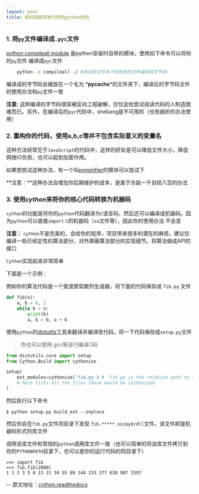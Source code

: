 ```yaml
---
layout: post
title: 如何加密并发行你的python代码
---
```


### 1. 将`py`文件编译成`.pyc`文件

[python compileall module](https://docs.python.org/3/library/compileall.html) 是python安装时自带的模块，使用如下命令可以将你的`py`文件
编译成`pyc`文件

```bash
    python -m compileall ./ #将当前文件夹下的所有的文件编译成字节码
```

编译成的字节码会被放在一个名为 *__pycache__*的文件夹下，编译后的字节码文件的使用办法和`py`文件一致

**注意:** 这样编译的字节码很容被反向工程破解，仅仅会给尝试阅读代码的人制造困难而已。另外，在编译后的`pyc`代码中，shebang是不可用的（也有曲折的办法使用）


### 2. 重构你的代码，使用a,b,c等并不包含实际意义的变量名

这种方法经常见于`JavaScript`的代码中，这样的好处是可以降低文件大小，降低网络IO负担，也可以起到加密作用。

如果想尝试这种办法，有一个叫[pyminifier](https://liftoff.github.io/pyminifier/)的模块可以尝试下

**注意：**这种办法会增加你后期维护的成本，是属于杀敌一千自损八百的办法

### 3. 使用*cython*来将你的核心代码转换为机器码

`cython`的功能是将你的`python`代码翻译为`C`语言码，然后还可以编译成机器码。因为`python`可以直接`import` `C`的机器码（`so`文件等），因此你的使用办法
不会变

**注意：** `cython`不是完美的，会给你的程序，项目带来很多的潜在的麻烦。建议仅编译一些已经定性的算法部分，对外屏蔽算法部分的实现细节。将算法做成API的接口

`Cython`实现起来非常简单

下面是一个示例：

例如你的算法代码是一个斐波那契数列生成器，将下面的代码保存成 `fib.py` 文件

```py
def fib(n):
    a, b = 0, 1
    while b < n:
        print(b)
        a, b = b, a + b
```
使用`python`的[distutils](https://docs.python.org/3/library/distutils.html)工具来翻译并编译改代码，将一下代码保存成`setup.py`文件
> 你也可以使用 gcc等自行编译C码
```py
from distutils.core import setup
from Cython.Build import cythonize

setup(
    ext_modules=cythonize('fib.py') # 'fib.py is the relative path to the file that will be translated and compiled'
    # here lists all the files those would be cythonized
)
```

然后执行以下命令

    $ python setup.py build_ext --inplace

然后你会在`fib.py`文件同目录下发现 `fib.*****.so/pyd/dll`文件。该文件即是机器码形式的库文件

调用该库文件和常规的`python`调用库文件一致（也可以简单的将该库文件拷贝到你的`PYTHONPATH`目录下，也可以是你的运行代码的同目录下）

    >>> import fib
    >>> fib.fib(2000)
    1 1 2 3 5 8 13 21 34 55 89 144 233 377 610 987 1597
    
-- 原文地址：[cython.readthedocs](http://cython.readthedocs.io/en/latest/src/tutorial/cython_tutorial.html)
